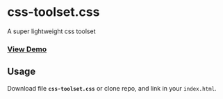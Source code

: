 # css-toolset.css
A super lightweight css toolset

### [View Demo](https://galiprandi.github.io/css-toolset.css/index.html)

## Usage
Download file **`css-toolset.css`** or clone repo, and link in your `index.html`.
